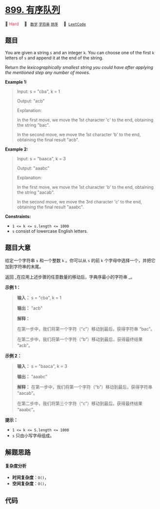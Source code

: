 # [899. 有序队列](https://leetcode.com/problems/orderly-queue)

🔴 <font color=#ff334b>Hard</font>&emsp; 🔖&ensp; [`数学`](/tag/math.md) [`字符串`](/tag/string.md) [`排序`](/tag/sorting.md)&emsp; 🔗&ensp;[`LeetCode`](https://leetcode.com/problems/orderly-queue)

## 题目

You are given a string `s` and an integer `k`. You can choose one of the first
`k` letters of `s` and append it at the end of the string.

Return _the lexicographically smallest string you could have after applying
the mentioned step any number of moves_.



**Example 1:**

> Input: s = "cba", k = 1
> 
> Output: "acb"
> 
> Explanation: 
> 
> In the first move, we move the 1st character 'c' to the end, obtaining the string "bac".
> 
> In the second move, we move the 1st character 'b' to the end, obtaining the final result "acb".

**Example 2:**

> Input: s = "baaca", k = 3
> 
> Output: "aaabc"
> 
> Explanation: 
> 
> In the first move, we move the 1st character 'b' to the end, obtaining the string "aacab".
> 
> In the second move, we move the 3rd character 'c' to the end, obtaining the final result "aaabc".

**Constraints:**

  * `1 <= k <= s.length <= 1000`
  * `s` consist of lowercase English letters.


## 题目大意

给定一个字符串 `s` 和一个整数 `k` 。你可以从 `s` 的前 `k` 个字母中选择一个，并把它加到字符串的末尾。

返回 _在应用上述步骤的任意数量的移动后，字典序最小的字符串  _。



**示例 1：**

> 
> 
> 
> 
> 
> **输入：** s = "cba", k = 1
> 
> **输出：** "acb"
> 
> **解释：**
> 
> 在第一步中，我们将第一个字符（“c”）移动到最后，获得字符串 “bac”。
> 
> 在第二步中，我们将第一个字符（“b”）移动到最后，获得最终结果 “acb”。
> 
> 

**示例 2：**

> 
> 
> 
> 
> 
> **输入：** s = "baaca", k = 3
> 
> **输出：** "aaabc"
> 
> **解释：** 在第一步中，我们将第一个字符（“b”）移动到最后，获得字符串 “aacab”。
> 
> 在第二步中，我们将第三个字符（“c”）移动到最后，获得最终结果 “aaabc”。
> 
> 



**提示：**

  * `1 <= k <= S.length <= 1000`
  * `s` 只由小写字母组成。


## 解题思路

#### 复杂度分析

- **时间复杂度**：`O()`，
- **空间复杂度**：`O()`，

## 代码

```javascript

```
